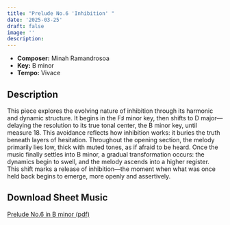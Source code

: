 ```yaml
---
title: "Prelude No.6 'Inhibition' "
date: '2025-03-25'
draft: false
image: ''
description: 
---
```

- **Composer:** Minah Ramandrosoa
- **Key:** B minor
- **Tempo:** Vivace

<!--more-->

## Description

 This piece explores the evolving nature of inhibition through its harmonic and dynamic structure. It begins in the F♯ minor key, then shifts to D major—delaying the resolution to its true tonal center, the B minor key, until measure 18. This avoidance reflects how inhibition works: it buries the truth beneath layers of hesitation.
 Throughout the opening section, the melody primarily lies low, thick with muted tones, as if afraid to be heard.
 Once the music finally settles into B minor, a gradual transformation occurs: the dynamics begin to swell, and the melody ascends into a higher register. This shift marks a release of inhibition—the moment when what was once held back begins to emerge, more openly and assertively.

 ## Download Sheet Music

[Prelude No.6 in B minor (pdf)](/pdfs/Prelude%20No.6%20in%20Bminor.pdf)